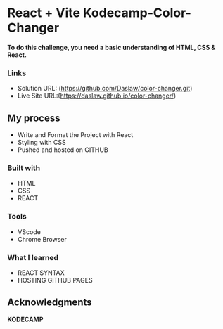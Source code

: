 # React + Vite Kodecamp-Color-Changer

**To do this challenge, you need a basic understanding of HTML, CSS & React.**

### Links

- Solution URL: (https://github.com/Daslaw/color-changer.git)
- Live Site URL:(https://daslaw.github.io/color-changer/)

## My process

- Write and Format the Project with React
- Styling with CSS
- Pushed and hosted on GITHUB

### Built with

- HTML
- CSS
- REACT

### Tools
- VScode
- Chrome Browser

### What I learned

- REACT SYNTAX
- HOSTING GITHUB PAGES

## Acknowledgments

**KODECAMP**
